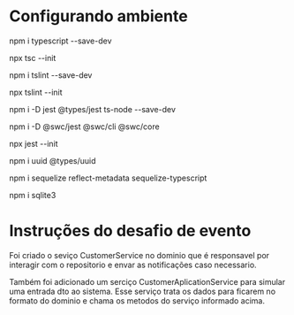 # Configurando ambiente

npm i typescript --save-dev

npx tsc --init

npm i tslint --save-dev

npx tslint --init

npm i -D jest @types/jest ts-node --save-dev

npm i -D @swc/jest @swc/cli @swc/core

npx jest --init

npm i uuid @types/uuid

npm i sequelize reflect-metadata sequelize-typescript

npm i sqlite3

# Instruções do desafio de evento

Foi criado o seviço CustomerService no dominio que é responsavel por interagir com o repositorio e envar as notificações caso necessario.

Também foi adicionado um serciço CustomerAplicationService para simular uma entrada dto ao sistema. Esse serviço trata os dados para ficarem no formato do dominio e chama os metodos do serviço informado acima.
